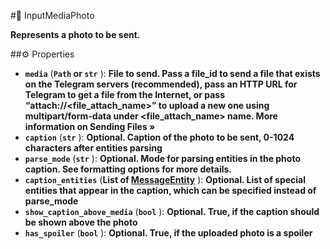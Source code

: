 #🔮 InputMediaPhoto

**Represents a photo to be sent.**

##⚙️ Properties

- **`media`** (**`Path` or `str`** ): **File to send. Pass a file_id to send a file that exists on the Telegram servers (recommended), pass an
HTTP URL for Telegram to get a file from the Internet, or pass “attach://<file_attach_name>” to upload a new one using
multipart/form-data under <file_attach_name> name. More information on Sending Files »**
- **`caption`** (**`str`** ): **Optional. Caption of the photo to be sent, 0-1024 characters after entities parsing**
- **`parse_mode`** (**`str`** ): **Optional. Mode for parsing entities in the photo caption. See formatting options for more
details.**
- **`caption_entities`** (**List of [MessageEntity](MessageEntity.md)** ): **Optional. List of special entities that appear in the caption, which can be specified
instead of parse_mode**
- **`show_caption_above_media`** (**`bool`** ): **Optional. True, if the caption should be shown above the photo**
- **`has_spoiler`** (**`bool`** ): **Optional. True, if the uploaded photo is a spoiler**
